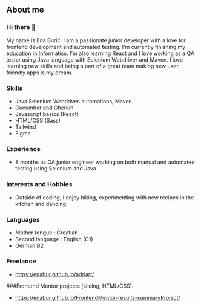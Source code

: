 ## About me

### Hi there 👋

My name is Ena Burić. I am a passionate junior developer with a love for frontend development and automated testing.
I'm currently finishing my education in Informatics. 
I'm also learning React and I love working as a QA tester using Java language with Selenium Webdriver and Maven. I love learning new skills and being a part of a great team making new user friendly apps is my dream.

### Skills

  - Java Selenium Webdrives automations, Maven
  - Cucumber and Gherkin
  - Javascript basics (React)
  - HTML/CSS (Sass)
  - Tailwind
  - Figma

### Experience
  - 8 months as QA junior engineer working on both manual and automated testing using Selenium and Java.

### Interests and Hobbies
  - Outside of coding, I enjoy hiking, experimenting with new recipes in the kitchen and dancing.

### Languages
  - Mother tongue : Croatian
  - Second language : English (C1)
  - German B2

### Freelance
  - https://enabur.github.io/adriart/ 

###Frontend Mentor projects (slicing, HTML/CSS):
  - https://enabur.github.io/FrontendMentor-results-summaryProject/

    
<!--
**EnaBur/EnaBur** is a ✨ _special_ ✨ repository because its `README.md` (this file) appears on your GitHub profile.

Here are some ideas to get you started:

- 🔭 I’m currently working on ...
- 🌱 I’m currently learning ...
- 👯 I’m looking to collaborate on ...
- 🤔 I’m looking for help with ...
- 💬 Ask me about ...
- 📫 How to reach me: ...
- 😄 Pronouns: ...
- ⚡ Fun fact: ...
-->

